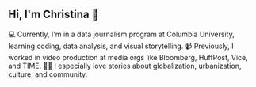 ## Hi, I'm Christina 👋

💻 Currently, I'm in a data journalism program at Columbia University, learning coding, data analysis, and visual storytelling.
📹 Previously, I worked in video production at media orgs like Bloomberg, HuffPost, Vice, and TIME.
🕵🏻 I especially love stories about globalization, urbanization, culture, and community.

<!--
**christinamyli/christinamyli** is a ✨ _special_ ✨ repository because its `README.md` (this file) appears on your GitHub profile.

Here are some ideas to get you started:

- 🔭 I’m currently working on ...
- 🌱 I’m currently learning ...
- 👯 I’m looking to collaborate on ...
- 🤔 I’m looking for help with ...
- 💬 Ask me about ...
- 📫 How to reach me: ...
- 😄 Pronouns: ...
- ⚡ Fun fact: ...
-->
